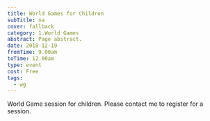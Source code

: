 ```yaml
---
title: World Games for Children
subTitle: na
cover: fallback
category: 1.World Games
abstract: Page abstract.
date: 2018-12-19
fromTime: 9.00am
toTime: 12.00am
type: event
cost: Free
tags:
  - wg
---
```


World Game session for children. Please contact me to register for a session.

